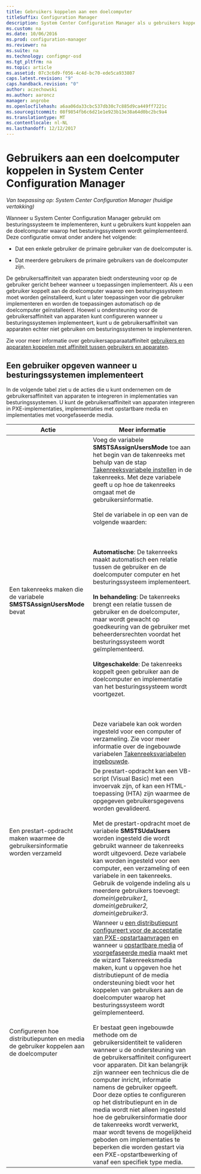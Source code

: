 ```yaml
---
title: Gebruikers koppelen aan een doelcomputer
titleSuffix: Configuration Manager
description: System Center Configuration Manager als u gebruikers koppelen aan doelcomputers bij het implementeren van besturingssystemen wilt configureren.
ms.custom: na
ms.date: 10/06/2016
ms.prod: configuration-manager
ms.reviewer: na
ms.suite: na
ms.technology: configmgr-osd
ms.tgt_pltfrm: na
ms.topic: article
ms.assetid: 07c3c6d9-f056-4c4d-bc70-ede5ca933807
caps.latest.revision: "9"
caps.handback.revision: "0"
author: aczechowski
ms.author: aaroncz
manager: angrobe
ms.openlocfilehash: a6aa06da33cbc537db30c7c885d9ca449ff7221c
ms.sourcegitcommit: 08f9854fb6c6d21e1e923b13e38a64d0bc2bc9a4
ms.translationtype: MT
ms.contentlocale: nl-NL
ms.lasthandoff: 12/12/2017
---
```

# <a name="associate-users-with-a-destination-computer-in-system-center-configuration-manager"></a>Gebruikers aan een doelcomputer koppelen in System Center Configuration Manager

*Van toepassing op: System Center Configuration Manager (huidige vertakking)*

Wanneer u System Center Configuration Manager gebruikt om besturingssysteem te implementeren, kunt u gebruikers kunt koppelen aan de doelcomputer waarop het besturingssysteem wordt geïmplementeerd. Deze configuratie omvat onder andere het volgende:  

-   Dat een enkele gebruiker de primaire gebruiker van de doelcomputer is.  

-   Dat meerdere gebruikers de primaire gebruikers van de doelcomputer zijn.  

 De gebruikersaffiniteit van apparaten biedt ondersteuning voor op de gebruiker gericht beheer wanneer u toepassingen implementeert. Als u een gebruiker koppelt aan de doelcomputer waarop een besturingssysteem moet worden geïnstalleerd, kunt u later toepassingen voor die gebruiker implementeren en worden de toepassingen automatisch op de doelcomputer geïnstalleerd. Hoewel u ondersteuning voor de gebruikersaffiniteit van apparaten kunt configureren wanneer u besturingssystemen implementeert, kunt u de gebruikersaffiniteit van apparaten echter niet gebruiken om besturingssystemen te implementeren.  

 Zie voor meer informatie over gebruikersapparaataffiniteit [gebruikers en apparaten koppelen met affiniteit tussen gebruikers en apparaten](../../apps/deploy-use/link-users-and-devices-with-user-device-affinity.md).  

## <a name="how-to-specify-a-user-when-you-deploy-operating-systems"></a>Een gebruiker opgeven wanneer u besturingssystemen implementeert  
 In de volgende tabel ziet u de acties die u kunt ondernemen om de gebruikersaffiniteit van apparaten te integreren in implementaties van besturingssystemen. U kunt de gebruikersaffiniteit van apparaten integreren in PXE-implementaties, implementaties met opstartbare media en implementaties met voorgefaseerde media.  

|Actie|Meer informatie|  
|------------|----------------------|  
|Een takenreeks maken die de variabele **SMSTSAssignUsersMode** bevat|Voeg de variabele **SMSTSAssignUsersMode** toe aan het begin van de takenreeks met behulp van de stap [Takenreeksvariabele instellen](../../osd/understand/task-sequence-steps.md#BKMK_SetTaskSequenceVariable) in de takenreeks. Met deze variabele geeft u op hoe de takenreeks omgaat met de gebruikersinformatie.<br /><br /> Stel de variabele in op een van de volgende waarden:<br /><br /> <br /><br /> **Automatische**: De takenreeks maakt automatisch een relatie tussen de gebruiker en de doelcomputer computer en het besturingssysteem implementeert.<br /><br /> **In behandeling**: De takenreeks brengt een relatie tussen de gebruiker en de doelcomputer, maar wordt gewacht op goedkeuring van de gebruiker met beheerdersrechten voordat het besturingssysteem wordt geïmplementeerd.<br /><br /> **Uitgeschakelde**: De takenreeks koppelt geen gebruiker aan de doelcomputer en implementatie van het besturingssysteem wordt voortgezet.<br /><br /> <br /><br /> Deze variabele kan ook worden ingesteld voor een computer of verzameling. Zie voor meer informatie over de ingebouwde variabelen [Takenreeksvariabelen ingebouwde](../../osd/understand/task-sequence-built-in-variables.md).|  
|Een prestart-opdracht maken waarmee de gebruikersinformatie worden verzameld|De prestart-opdracht kan een VB-script (Visual Basic) met een invoervak zijn, of kan een HTML-toepassing (HTA) zijn waarmee de opgegeven gebruikersgegevens worden gevalideerd.<br /><br /> Met de prestart-opdracht moet de variabele **SMSTSUdaUsers** worden ingesteld die wordt gebruikt wanneer de takenreeks wordt uitgevoerd. Deze variabele kan worden ingesteld voor een computer, een verzameling of een variabele in een takenreeks. Gebruik de volgende indeling als u meerdere gebruikers toevoegt: *domein\gebruiker1, domein\gebruiker2, domein\gebruiker3*.|  
|Configureren hoe distributiepunten en media de gebruiker koppelen aan de doelcomputer|Wanneer u [een distributiepunt configureert voor de acceptatie van PXE-opstartaanvragen](https://technet.microsoft.com/library/mt627944\(TechNet.10\).aspx#BKMK_PXEDistributionPoint) en wanneer u [opstartbare media](http://technet.microsoft.com/library/mt627921\(TechNet.10\).aspx) of [voorgefaseerde media](https://technet.microsoft.com/library/mt627922\(TechNet.10\).aspx) maakt met de wizard Takenreeksmedia maken, kunt u opgeven hoe het distributiepunt of de media ondersteuning biedt voor het koppelen van gebruikers aan de doelcomputer waarop het besturingssysteem wordt geïmplementeerd.<br /><br /> Er bestaat geen ingebouwde methode om de gebruikersidentiteit te valideren wanneer u de ondersteuning van de gebruikersaffiniteit configureert voor apparaten. Dit kan belangrijk zijn wanneer een technicus die de computer inricht, informatie namens de gebruiker opgeeft. Door deze opties te configureren op het distributiepunt en in de media wordt niet alleen ingesteld hoe de gebruikersinformatie door de takenreeks wordt verwerkt, maar wordt tevens de mogelijkheid geboden om implementaties te beperken die worden gestart via een PXE-opstartbewerking of vanaf een specifiek type media.|  
